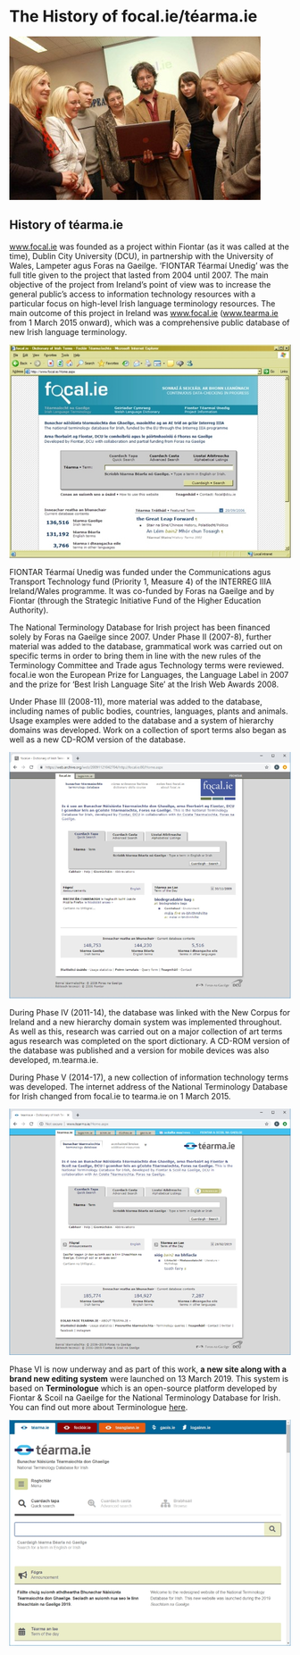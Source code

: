 # The History of focal.ie/téarma.ie

![Seoladh focal.ie](seoladh.jpg)

## History of téarma.ie

www.focal.ie was founded as a project within Fiontar (as it was called at the time), Dublin City University (DCU), in partnership with the University of Wales, Lampeter agus Foras na Gaeilge. ‘FIONTAR Téarmaí Unedig’ was the full title given to the project that lasted from 2004 until 2007. The main objective of the project from Ireland’s point of view was to increase the general public’s access to information technology resources with a particular focus on high-level Irish language terminology resources. The main outcome of this project in Ireland was www.focal.ie (www.tearma.ie from 1 March 2015 onward), which was a comprehensive public database of new Irish language terminology.

![focal.ie V1](focalV1.jpg)

FIONTAR Téarmaí Unedig was funded under the Communications agus Transport Technology fund (Priority 1, Measure 4) of the INTERREG IIIA Ireland/Wales programme. It was co-funded by Foras na Gaeilge and by Fiontar (through the Strategic Initiative Fund of the Higher Education Authority). 

The National Terminology Database for Irish project has been financed solely by Foras na Gaeilge since 2007. Under Phase II (2007-8), further material was added to the database, grammatical work was carried out on specific terms in order to bring them in line with the new rules of the Terminology Committee and Trade agus Technology terms were reviewed. focal.ie won the European Prize for Languages, the Language Label in 2007 and the prize for ‘Best Irish Language Site’ at the Irish Web Awards 2008.

Under Phase III (2008-11), more material was added to the database, including names of public bodies, countries, languages, plants and animals. Usage examples were added to the database and a system of hierarchy domains was developed. Work on a collection of sport terms also began as well as a new CD-ROM version of the database.

![focal.ie V2](focalV2.jpg)

During Phase IV (2011-14), the database was linked with the New Corpus for Ireland and a new hierarchy domain system was implemented throughout. As well as this, research was carried out on a major collection of art terms agus research was completed on the sport dictionary. A CD-ROM version of the database was published and a version for mobile devices was also developed, m.tearma.ie.

During Phase V (2014-17), a new collection of information technology terms was developed. The internet address of the National Terminology Database for Irish changed from focal.ie to tearma.ie on 1 March 2015.

![téarma.ie V3](tearmaV3.jpg)

Phase VI is now underway and as part of this work, **a new site along with a brand new editing system** were launched on 13 March 2019. This system is based on **Terminologue** which is an open-source platform developed by Fiontar & Scoil na Gaeilge for the National Terminology Database for Irish. You can find out more about Terminologue [here](http://www.terminologue.org/).

![téarma.ie V4](tearmaV4.jpg)
